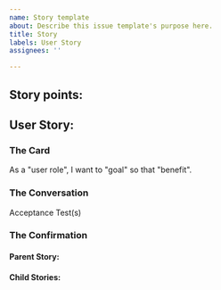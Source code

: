 ```yaml
---
name: Story template
about: Describe this issue template's purpose here.
title: Story
labels: User Story
assignees: ''

---
```


## Story points: 

## User Story:

### The Card
As a "user role", I want to "goal" so that "benefit".

### The Conversation
Acceptance Test(s)

### The Confirmation

#### Parent Story:

#### Child Stories:

